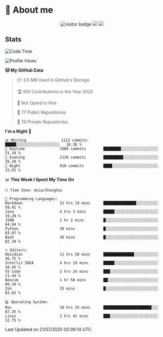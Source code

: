 <!-- ![](https://youpai.roccoshi.top/img/20200804214216.png) -->

# 🧐 About me
 
<p align="center">
<img src="https://visitor-badge.laobi.icu/badge?page_id=Lincest.Lincest&title=hits" alt="visitor badge"/>
<a href="mailto:imroccoshi@gmail.com"><img src="https://img.shields.io/badge/gmail-imroccoshi%40gmail.com-red"></a>
<a href="https://blog.roccoshi.top"><img src="https://img.shields.io/badge/blog-roccoshi-green"></a>
</p>

## Stats

<!--START_SECTION:waka-->
![Code Time](http://img.shields.io/badge/Code%20Time-2%2C577%20hrs%2021%20mins-blue)

![Profile Views](http://img.shields.io/badge/Profile%20Views-1-blue)

**🐱 My GitHub Data** 

> 📦 3.5 MB Used in GitHub's Storage 
 > 
> 🏆 610 Contributions in the Year 2025
 > 
> 🚫 Not Opted to Hire
 > 
> 📜 77 Public Repositories 
 > 
> 🔑 74 Private Repositories 
 > 
**I'm a Night 🦉** 

```text
🌞 Morning                1113 commits        █████░░░░░░░░░░░░░░░░░░░░   18.36 % 
🌆 Daytime                1900 commits        ████████░░░░░░░░░░░░░░░░░   31.34 % 
🌃 Evening                2139 commits        █████████░░░░░░░░░░░░░░░░   35.29 % 
🌙 Night                  910 commits         ████░░░░░░░░░░░░░░░░░░░░░   15.01 % 
```


📊 **This Week I Spent My Time On** 

```text
🕑︎ Time Zone: Asia/Shanghai

💬 Programming Languages: 
Markdown                 12 hrs 19 mins      ███████████████░░░░░░░░░░   58.41 % 
Java                     4 hrs 3 mins        █████░░░░░░░░░░░░░░░░░░░░   19.20 % 
JSON                     1 hr 2 mins         █░░░░░░░░░░░░░░░░░░░░░░░░   04.94 % 
Python                   38 mins             █░░░░░░░░░░░░░░░░░░░░░░░░   03.07 % 
Bash                     30 mins             █░░░░░░░░░░░░░░░░░░░░░░░░   02.39 % 

🔥 Editors: 
Obsidian                 11 hrs 58 mins      ██████████████░░░░░░░░░░░   56.75 % 
IntelliJ IDEA            4 hrs 19 mins       █████░░░░░░░░░░░░░░░░░░░░   20.45 % 
VS Code                  2 hrs 24 mins       ███░░░░░░░░░░░░░░░░░░░░░░   11.44 % 
Neovim                   1 hr 58 mins        ██░░░░░░░░░░░░░░░░░░░░░░░   09.34 % 
Zsh                      25 mins             █░░░░░░░░░░░░░░░░░░░░░░░░   02.02 % 

💻 Operating System: 
Mac                      18 hrs 25 mins      ██████████████████████░░░   87.25 % 
Linux                    2 hrs 41 mins       ███░░░░░░░░░░░░░░░░░░░░░░   12.75 % 
```


 Last Updated on 21/07/2025 02:09:14 UTC
<!--END_SECTION:waka-->


